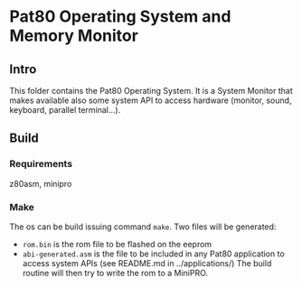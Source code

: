 # Pat80 Operating System and Memory Monitor

## Intro
This folder contains the Pat80 Operating System.
It is a System Monitor that makes available also some system API to access hardware (monitor, sound, keyboard, parallel terminal...).

## Build
### Requirements
z80asm, minipro
### Make
The os can be build issuing command `make`.
Two files will be generated:
- `rom.bin` is the rom file to be flashed on the eeprom
- `abi-generated.asm` is the file to be included in any Pat80 application to access system APIs (see README.md in ../applications/)
The build routine will then try to write the rom to a MiniPRO.
